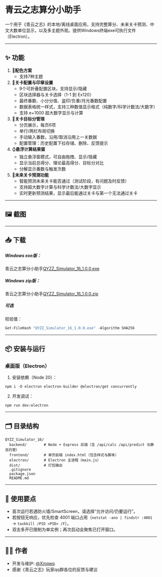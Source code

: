 # 青云之志算分小助手

一个用于《青云之志》的本地/离线桌面应用，支持完整算分、未来关卡预测、中文大数单位显示，以及多主题外观。提供Windows终端exe可执行文件（Electron）。

---

## ✨ 功能

1. 🎨**配色方案**
   - 支持7种主题
2. 🔮**关卡配置与印章设置**
   - 9个可折叠配置区块，支持显示/隐藏
   - 区块选择器与关卡选择（1-1 到 Ex120）
   - 最终番数、小分分值、盗印/负重/月光番数配置
   - 数据表格统一样式，支持三种数值显示格式（纯数字/科学计数法/大数字）
   - 支持 e+1000 超大数字显示与计算
3. 🔢**关卡目标分管理**
   - 分页展示，每页6项
   - 单行/两栏布局切换
   - 手动输入番数，沿用/取消沿用上一关数据
   - 配置管理：历史配置下拉存储、删除、反馈提示
4. ⌚**悬浮计算结果窗**
   - 独立悬浮窗模式，可自由拖拽、显示/隐藏
   - 显示当前总得分、理论最高得分、目标分对比
   - 分解显示番数与触发次数
5. 💾**未来关卡预测功能**
   - 智能预测未来关卡能否通过（测试阶段，有问题及时反馈）
   - 支持超大数字计算与科学计数法/大数字显示
   - 实时更新预测结果，显示最后能通过关卡与第一个无法通过关卡

---


## 🖼️ 截图 

---

## 📥 下载
##### Windows exe版：
青云之志算分小助手[QYZZ_Simulator_16_1.0.0.exe](https://github.com/Xinqwq/QYZZ_Simulator_16/releases/download/v1.0.0/QYZZ_Simulator_16_1.0.0.exe)

##### Windows zip版：
青云之志算分小助手[QYZZ_Simulator_16_1.0.0.zip](https://github.com/Xinqwq/QYZZ_Simulator_16/releases/download/v1.0.0/QYZZ_Simulator_16_1.0.0.zip)

##### 可选
校验值：
```PowerShell
Get-FileHash "QYZZ_Simulator_16_1.0.0.exe" -Algorithm SHA256
```

---

## 📦 安装与运行

### 桌面版（Electron）
1. 安装依赖（Node 20）：
```
npm i -D electron electron-builder @electron/get concurrently
```
2. 开发调试：
```
npm run dev:electron
```

---

## 🗂️ 目录结构
```
QYZZ_Simulator_16/
  backend/        # Node + Express 后端（含 /api/calc /api/predict 与静态托管）
  frontend/       # 单页前端 index.html（包含样式与脚本）
  electron/       # Electron 主进程（main.js）
  dist/           # 打包输出
  .gitignore
  package.json
  README.md
```


---

## 🧭 使用要点
- 首次运行若遇防火墙/SmartScreen，请选择“允许访问/仍要运行”。
- 若按钮无响应，优先检查 4001 端口占用（`netstat -ano | findstr :4001` → `taskkill /PID <PID> /F`）。
- 双击多开已限制为单实例；再次启动会聚焦已打开窗口。

---

## 👩‍💻 作者
- 开发与维护: [@Xinqwq](https://github.com/Xinqwq)
- 感谢《青云之志》玩家qq群各位的反馈与建议
